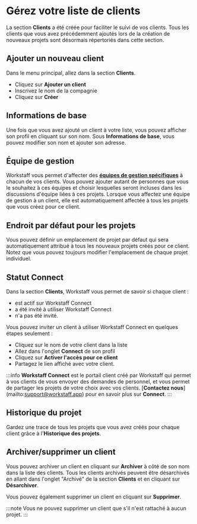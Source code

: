 # Gérez votre liste de clients

La section **Clients** a été créée pour faciliter le suivi de vos clients.
Tous les clients que vous avez précédemment ajoutés lors de la création de nouveaux projets sont désormais répertoriés dans cette section.

## Ajouter un nouveau client
Dans le menu principal, allez dans la section **Clients**.
- Cliquez sur **Ajouter un client**
- Inscrivez le nom de la compagnie
- Cliquez sur **Créer**

## Informations de base
Une fois que vous avez ajouté un client à votre liste, vous pouvez afficher son profil en cliquant sur son nom.
Sous **Informations de base**, vous pouvez modifier son nom et ajouter son adresse.

## Équipe de gestion
Workstaff vous permet d'affecter des [**équipes de gestion spécifiques**](https://help.workstaff.app/fr/docs/managers/scheduling/management-teams/) à chacun de vos clients. Vous pouvez ajouter autant de personnes que vous le souhaitez à ces équipes et choisir lesquelles seront incluses dans les discussions d'équipe liées à ces projets. Lorsque vous affectez une équipe de gestion à un client, elle est automatiquement affectée à tous les projets que vous créez pour ce client.


## Endroit par défaut pour les projets
Vous pouvez définir un emplacement de projet par défaut qui sera automatiquement attribué à tous les nouveaux projets créés pour ce client. Notez que vous pouvez toujours modifier l'emplacement de chaque projet individuel.

## Statut Connect
Dans la section **Clients**, Workstaff vous permet de savoir si chaque client :
- est actif sur Workstaff Connect
- a été invité à utiliser Workstaff Connect
- n'a pas été invité.

Vous pouvez inviter un client à utiliser Workstaff Connect en quelques étapes seulement :
- Cliquez sur le nom de votre client dans la liste
- Allez dans l'onglet **Connect** de son profil
- Cliquez sur **Activer l'accès pour ce client**
- Partagez le lien affiché avec votre client.

:::info
**Workstaff Connect** est le portail client créé par Workstaff qui permet à vos clients de vous envoyer des demandes de personnel, et vous permet de partager les projets de votre choix avec vos clients. [**Contactez nous**] (mailto:support@workstaff.app) pour en savoir plus sur **Connect**.
:::

## Historique du projet
Gardez une trace de tous les projets que vous avez créés pour chaque client grâce à l'**Historique des projets**.

## Archiver/supprimer un client
Vous pouvez archiver un client en cliquant sur **Archiver** à côté de son nom dans la liste des clients.
Tous les clients archivés peuvent être désarchivés en allant dans l'onglet "Archivé" de la section **Clients** et en cliquant sur **Désarchiver**.

Vous pouvez également supprimer un client en cliquant sur **Supprimer**.

:::note
Vous ne pouvez supprimer un client que s'il n'est rattaché à aucun projet.
:::

